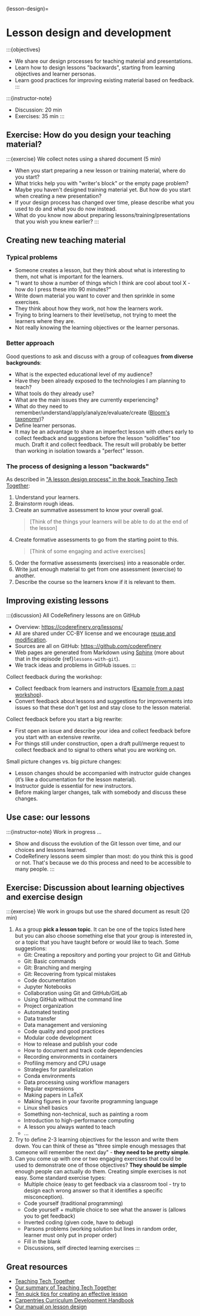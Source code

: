 (lesson-design)=

# Lesson design and development

:::{objectives}
- We share our design processes for teaching material and presentations.
- Learn how to design lessons "backwards", starting from learning objectives
  and learner personas.
- Learn good practices for improving existing material based on feedback.
:::

:::{instructor-note}
- Discussion: 20 min
- Exercises: 35 min
:::


## Exercise: How do you design your teaching material?

:::{exercise} We collect notes using a shared document (5 min)
- When you start preparing a new lesson or training material, where do you start?
- What tricks help you with "writer's block" or the empty page problem?
- Maybe you haven't designed training material yet. But how do you start when creating a new presentation?
- If your design process has changed over time, please describe what you used to do and what you do now instead.
- What do you know now about preparing lessons/training/presentations that you wish you knew earlier?
:::


## Creating new teaching material


### Typical problems

- Someone creates a lesson, but they think about what is interesting to them,
  not what is important for the learners.
- "I want to show a number of things which I think are cool about
  tool X - how do I press these into 90 minutes?"
- Write down material you want to cover and then sprinkle in some exercises.
- They think about how they work, not how the learners work.
- Trying to bring learners to their level/setup, not trying to meet the learners
  where they are.
- Not really knowing the learning objectives or the learner personas.


### Better approach

Good questions to ask and discuss with a group of colleagues **from diverse backgrounds**:
- What is the expected educational level of my audience?
- Have they been already exposed to the technologies I am planning to teach?
- What tools do they already use?
- What are the main issues they are currently experiencing?
- What do they need to remember/understand/apply/analyze/evaluate/create
  ([Bloom's taxonomy](https://en.wikipedia.org/wiki/Bloom%27s_taxonomy))?
- Define learner personas.
- It may be an advantage to share an imperfect lesson with others early to
  collect feedback and suggestions before the lesson “solidifies” too much.
  Draft it and collect feedback. The result will probably be better than
  working in isolation towards a "perfect" lesson.


### The process of designing a lesson "backwards"

As described in ["A lesson design process" in the book Teaching Tech
Together](https://teachtogether.tech/en/index.html#s:process):

1. Understand your learners.
1. Brainstorm rough ideas.
1. Create an summative assessment to know your overall goal.
   > [Think of the things your learners will be able to do at the end of the lesson]
1. Create formative assessments to go from the starting point to this.
   > [Think of some engaging and active exercises]
1. Order the formative assessments (exercises) into a reasonable order.
1. Write just enough material to get from one assessment (exercise) to
   another.
1. Describe the course so the learners know if it is relevant to them.


## Improving existing lessons

:::{discussion} All CodeRefinery lessons are on GitHub
- Overview: <https://coderefinery.org/lessons/>
- All are shared under CC-BY license and we encourage [reuse and modification](https://coderefinery.org/lessons/reusing/).
- Sources are all on GitHub: <https:://github.com/coderefinery>
- Web pages are generated from Markdown using [Sphinx](https://www.sphinx-doc.org/)
  (more about that in the episode {ref}`lessons-with-git`).
- We track ideas and problems in GitHub issues.
:::

Collect feedback during the workshop:
- Collect feedback from learners and instructors ([Example from a past
  workshop](https://coderefinery.github.io/2024-03-12-workshop/questions/)).
- Convert feedback about lessons and suggestions for improvements into issues
  so that these don't get lost and stay close to the lesson material.

Collect feedback before you start a big rewrite:
- First open an issue and describe your idea and collect feedback before you
  start with an extensive rewrite.
- For things still under construction, open a draft pull/merge request to collect
  feedback and to signal to others what you are working on.

Small picture changes vs. big picture changes:
- Lesson changes should be accompanied with instructor guide changes (it’s like
  a documentation for the lesson material).
- Instructor guide is essential for new instructors.
- Before making larger changes, talk with somebody and discuss these changes.


## Use case: our lessons

:::{instructor-note} Work in progress ...
- Show and discuss the evolution of the Git lesson over time, and our choices
  and lessons learned.
- CodeRefinery lessons seem simpler than most: do you think this is good or
  not. That's because we do this process and need to be accessible to many
  people.
:::


## Exercise: Discussion about learning objectives and exercise design

:::{exercise} We work in groups but use the shared document as result (20 min)
1. As a group **pick a lesson topic**. It can be one of the topics listed here but
   you can also choose something else that your group is interested in, or a topic
   that you have taught before or would like to teach. Some suggestions:
    - Git: Creating a repository and porting your project to Git and GitHub
    - Git: Basic commands
    - Git: Branching and merging
    - Git: Recovering from typical mistakes
    - Code documentation
    - Jupyter Notebooks
    - Collaboration using Git and GitHub/GitLab
    - Using GitHub without the command line
    - Project organization
    - Automated testing
    - Data transfer
    - Data management and versioning
    - Code quality and good practices
    - Modular code development
    - How to release and publish your code
    - How to document and track code dependencies
    - Recording environments in containers
    - Profiling memory and CPU usage
    - Strategies for parallelization
    - Conda environments
    - Data processing using workflow managers
    - Regular expressions
    - Making papers in LaTeX
    - Making figures in your favorite programming language
    - Linux shell basics
    - Something non-technical, such as painting a room
    - Introduction to high-performance computing
    - A lesson you always wanted to teach
    - ...
1. Try to define 2-3 learning objectives for the lesson and write them down.
   You can think of these as "three simple enough messages that someone will
   remember the next day" - **they need to be pretty simple**.
1. Can you come up with one or two engaging exercises that could be used to
   demonstrate one of those objectives?
   **They should be simple** enough people can actually do them. Creating simple exercises is not easy.
   Some standard exercise types:
    - Multiple choice (easy to get feedback via a classroom tool - try to design each wrong answer so that it identifies a specific misconception).
    - Code yourself (traditional programming)
    - Code yourself + multiple choice to see what the answer is (allows you to get feedback)
    - Inverted coding (given code, have to debug)
    - Parsons problems (working solution but lines in random order, learner must only put in proper order)
    - Fill in the blank
    - Discussions, self directed learning exercises
:::


## Great resources

- [Teaching Tech Together](http://teachtogether.tech/)
- [Our summary of Teaching Tech Together](https://coderefinery.github.io/manuals/teaching-tech-together/)
- [Ten quick tips for creating an effective lesson](https://doi.org/10.1371/journal.pcbi.1006915)
- [Carpentries Curriculum Development Handbook](https://cdh.carpentries.org/)
- [Our manual on lesson design](https://coderefinery.github.io/manuals/lesson-design/)
